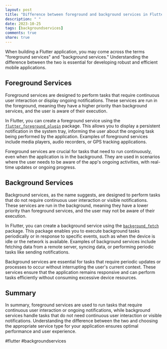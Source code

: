 ```yaml
---
layout: post
title: "Difference between foreground and background services in Flutter"
description: " "
date: 2023-10-25
tags: [backgroundservices]
comments: true
share: true
---
```


When building a Flutter application, you may come across the terms "foreground services" and "background services." Understanding the difference between the two is essential for developing robust and efficient mobile applications.

## Foreground Services

Foreground services are designed to perform tasks that require continuous user interaction or display ongoing notifications. These services are run in the foreground, meaning they have a higher priority than background services, and the user is aware of their execution.

In Flutter, you can create a foreground service using the [`flutter_foreground_plugin`](https://pub.dev/packages/flutter_foreground_plugin) package. This allows you to display a persistent notification in the system tray, informing the user about the ongoing task being performed by the application. Examples of foreground services include media players, audio recorders, or GPS tracking applications.

Foreground services are crucial for tasks that need to run continuously, even when the application is in the background. They are used in scenarios where the user needs to be aware of the app's ongoing activities, with real-time updates or ongoing progress.

## Background Services

Background services, as the name suggests, are designed to perform tasks that do not require continuous user interaction or visible notifications. These services are run in the background, meaning they have a lower priority than foreground services, and the user may not be aware of their execution.

In Flutter, you can create a background service using the [`background_fetch`](https://pub.dev/packages/background_fetch) package. This package enables you to execute background tasks periodically or in response to specific events, such as when the device is idle or the network is available. Examples of background services include fetching data from a remote server, syncing data, or performing periodic tasks like sending notifications.

Background services are essential for tasks that require periodic updates or processes to occur without interrupting the user's current context. These services ensure that the application remains responsive and can perform tasks efficiently without consuming excessive device resources.

## Summary

In summary, foreground services are used to run tasks that require continuous user interaction or ongoing notifications, while background services handle tasks that do not need continuous user interaction or visible notifications. Understanding the difference between the two and choosing the appropriate service type for your application ensures optimal performance and user experience.

#flutter #backgroundservices
